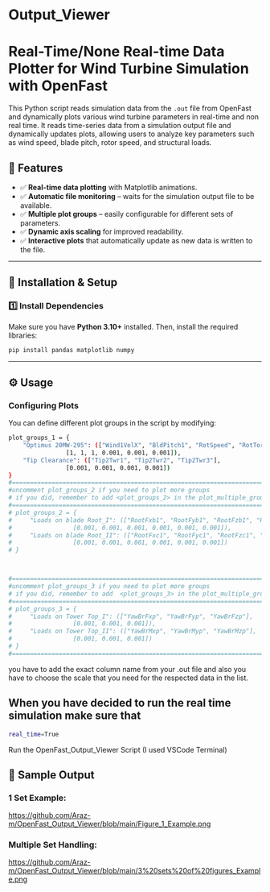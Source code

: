 # Output_Viewer

# Real-Time/None Real-time Data Plotter for Wind Turbine Simulation with OpenFast

This Python script reads simulation data from the `.out` file from OpenFast and dynamically plots various wind turbine parameters in real-time and non real time.
It reads time-series data from a simulation output file and dynamically updates plots, allowing users to analyze key parameters such as wind speed, blade pitch, rotor speed, and structural loads.

## 📌 Features
- ✅ **Real-time data plotting** with Matplotlib animations.  
- ✅ **Automatic file monitoring** – waits for the simulation output file to be available.  
- ✅ **Multiple plot groups** – easily configurable for different sets of parameters.  
- ✅ **Dynamic axis scaling** for improved readability.  
- ✅ **Interactive plots** that automatically update as new data is written to the file.
---

## 🚀 Installation & Setup
### 1️⃣ Install Dependencies
Make sure you have **Python 3.10+** installed. Then, install the required libraries:

```bash
pip install pandas matplotlib numpy
```

---
## ⚙️ Usage
### Configuring Plots
You can define different plot groups in the script by modifying:

```bash
plot_groups_1 = {
    "Optimus 20MW-295": (["Wind1VelX", "BldPitch1", "RotSpeed", "RotTorq", "RotPwr", "GenPwr"], 
                [1, 1, 1, 0.001, 0.001, 0.001]),
    "Tip Clearance": (["Tip2Twr1", "Tip2Twr2", "Tip2Twr3"], 
                [0.001, 0.001, 0.001, 0.001])
}
#==============================================================================
#uncomment plot_groups_2 if you need to plot more groups 
# if you did, remember to add <plot_groups_2> in the plot_multiple_groups function at the end
#==============================================================================
# plot_groups_2 = {
#     "Loads on blade Root_I": (["RootFxb1", "RootFyb1", "RootFzb1", "RootMEdg1", "RootMFlp1", "RootMzb1"], 
#                 [0.001, 0.001, 0.001, 0.001, 0.001, 0.001]),
#     "Loads on blade Root_II": (["RootFxc1", "RootFyc1", "RootFzc1", "RootMzc1", "RootMzc2", "RootMzc3"], 
#                 [0.001, 0.001, 0.001, 0.001, 0.001, 0.001])
# }



#==============================================================================
#uncomment plot_groups_3 if you need to plot more groups
# if you did, remember to add  <plot_groups_3> in the plot_multiple_groups function at the end
#==============================================================================
# plot_groups_3 = {
#     "Loads on Tower Top_I": (["YawBrFxp", "YawBrFyp", "YawBrFzp"], 
#                 [0.001, 0.001, 0.001]),
#     "Loads on Tower Top_II": (["YawBrMxp", "YawBrMyp", "YawBrMzp"], 
#                 [0.001, 0.001, 0.001])
# }
#==============================================================================
```


you have to add the exact column name from your .out file and also you have to choose the scale that you need for the respected data in the list.

## When you have decided to run the real time simulation make sure that 
```bash
real_time=True
```
Run the OpenFast_Output_Viewer Script (I used VSCode Terminal)

## 📸 Sample Output
### 1 Set Example: 
https://github.com/Araz-m/OpenFast_Output_Viewer/blob/main/Figure_1_Example.png
### Multiple Set Handling:
https://github.com/Araz-m/OpenFast_Output_Viewer/blob/main/3%20sets%20of%20figures_Example.png

